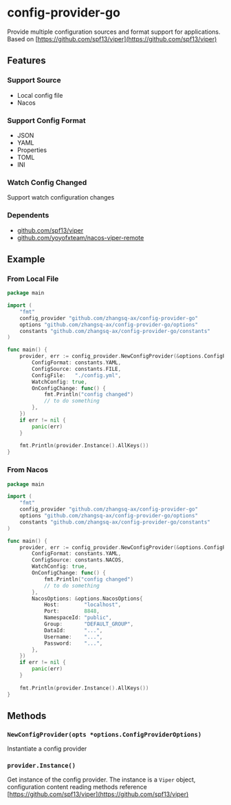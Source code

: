 # config-provider-go
Provide multiple configuration sources and format support for applications. Based on [https://github.com/spf13/viper](https://github.com/spf13/viper)

## Features

### Support Source

* Local config file
* Nacos

### Support Config Format

* JSON
* YAML
* Properties
* TOML
* INI

### Watch Config Changed

Support watch configuration changes

### Dependents

* [github.com/spf13/viper](https://github.com/spf13/viper)
* [github.com/yoyofxteam/nacos-viper-remote](https://github.com/yoyofxteam/nacos-viper-remote")

## Example

### From Local File
```go
package main

import (
	"fmt"
	config_provider "github.com/zhangsq-ax/config-provider-go"
	options "github.com/zhangsq-ax/config-provider-go/options"
	constants "github.com/zhangsq-ax/config-provider-go/constants"
)

func main() {
	provider, err := config_provider.NewConfigProvider(&options.ConfigProviderOptions{
		ConfigFormat: constants.YAML,
		ConfigSource: constants.FILE,
		ConfigFile:   "./config.yml",
		WatchConfig: true,
		OnConfigChange: func() {
			fmt.Println("config changed")
			// to do something
        },
    })
	if err != nil {
        panic(err)
	}
	
	fmt.Println(provider.Instance().AllKeys())
}
```

### From Nacos

```go
package main

import (
	"fmt"
	config_provider "github.com/zhangsq-ax/config-provider-go"
	options "github.com/zhangsq-ax/config-provider-go/options"
	constants "github.com/zhangsq-ax/config-provider-go/constants"
)

func main() {
	provider, err := config_provider.NewConfigProvider(&options.ConfigProviderOptions{
		ConfigFormat: constants.YAML,
		ConfigSource: constants.NACOS,
		WatchConfig: true,
		OnConfigChange: func() {
			fmt.Println("config changed")
			// to do something
        },
		NacosOptions: &options.NacosOptions{
			Host:        "localhost",
			Port:        8848,
			NamespaceId: "public",
			Group:       "DEFAULT_GROUP",
			DataId:      "...",
			Username:    "...",
			Password:    "...",
        },
    })
	if err != nil {
        panic(err)
	}
	
	fmt.Println(provider.Instance().AllKeys())
}
```

## Methods

### `NewConfigProvider(opts *options.ConfigProviderOptions)`

Instantiate a config provider

### `provider.Instance()`

Get instance of the config provider. The instance is a `Viper` object, configuration content reading methods reference [https://github.com/spf13/viper](https://github.com/spf13/viper)
